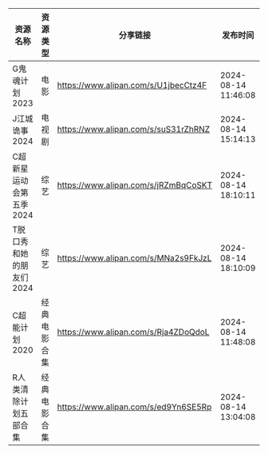 | 资源名称           | 资源类型   | 分享链接                                 | 发布时间                |
| -------------- | ------ | ------------------------------------ | ------------------- |
| G鬼魂计划2023      | 电影     | https://www.alipan.com/s/U1jbecCtz4F | 2024-08-14 11:46:08 |
| J江城诡事2024      | 电视剧    | https://www.alipan.com/s/suS31rZhRNZ | 2024-08-14 15:14:13 |
| C超新星运动会第五季2024 | 综艺     | https://www.alipan.com/s/jRZmBqCoSKT | 2024-08-14 18:10:11 |
| T脱口秀和她的朋友们2024 | 综艺     | https://www.alipan.com/s/MNa2s9FkJzL | 2024-08-14 18:10:09 |
| C超能计划2020      | 经典电影合集 | https://www.alipan.com/s/Rja4ZDoQdoL | 2024-08-14 11:48:08 |
| R人类清除计划五部合集    | 经典电影合集 | https://www.alipan.com/s/ed9Yn6SE5Rp | 2024-08-14 13:04:08 |
